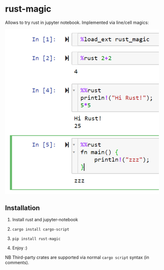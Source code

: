 # rust-magic

Allows to try rust in jupyter notebook. Implemented via line/cell magics:

![screenshot](https://raw.githubusercontent.com/axil/rust-magic/master/rust-magic.png)

## Installation

1. Install rust and jupyter-notebook

2. `cargo install cargo-script`

3. `pip install rust-magic`

4. Enjoy :)

NB Third-party crates are supported via normal `cargo script` syntax (in comments).
